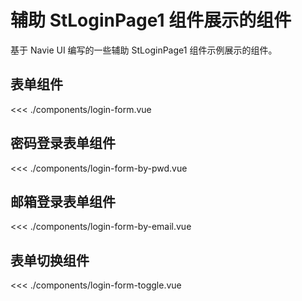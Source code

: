 # 辅助 StLoginPage1 组件展示的组件

基于 Navie UI 编写的一些辅助 StLoginPage1 组件示例展示的组件。

## 表单组件

<<< ./components/login-form.vue

## 密码登录表单组件

<<< ./components/login-form-by-pwd.vue

## 邮箱登录表单组件

<<< ./components/login-form-by-email.vue

## 表单切换组件

<<< ./components/login-form-toggle.vue